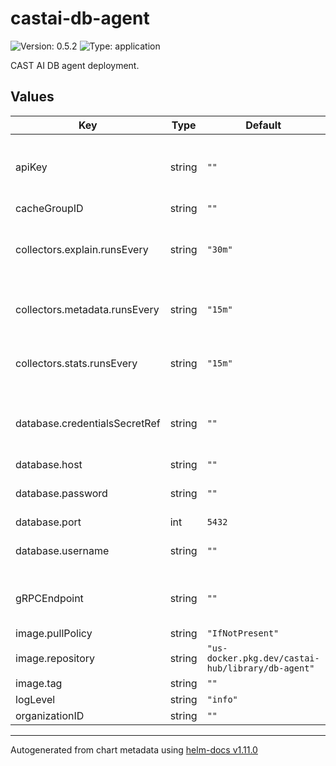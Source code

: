# castai-db-agent

![Version: 0.5.2](https://img.shields.io/badge/Version-0.5.2-informational?style=flat-square) ![Type: application](https://img.shields.io/badge/Type-application-informational?style=flat-square)

CAST AI DB agent deployment.

## Values

| Key | Type | Default | Description |
|-----|------|---------|-------------|
| apiKey | string | `""` | Token to be used for authorizing access to the CAST AI API. |
| cacheGroupID | string | `""` |  |
| collectors.explain.runsEvery | string | `"30m"` | Frequency in which execution plans are collected |
| collectors.metadata.runsEvery | string | `"15m"` | Frequency in which table metadata is collected |
| collectors.stats.runsEvery | string | `"15m"` | Frequency in which index statistics are collected |
| database.credentialsSecretRef | string | `""` | Name of secret with username for database authentication |
| database.host | string | `""` |  |
| database.password | string | `""` | Password for database authentication |
| database.port | int | `5432` |  |
| database.username | string | `""` | Username for database authentication |
| gRPCEndpoint | string | `""` | URL to the CAST AI API gRPC endpoint. |
| image.pullPolicy | string | `"IfNotPresent"` |  |
| image.repository | string | `"us-docker.pkg.dev/castai-hub/library/db-agent"` |  |
| image.tag | string | `""` |  |
| logLevel | string | `"info"` |  |
| organizationID | string | `""` |  |

----------------------------------------------
Autogenerated from chart metadata using [helm-docs v1.11.0](https://github.com/norwoodj/helm-docs/releases/v1.11.0)
